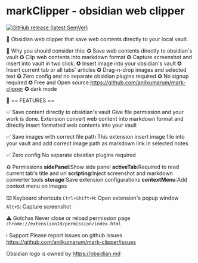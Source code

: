 # markClipper - obsidian web clipper

[![GitHub release (latest SemVer)](https://img.shields.io/github/v/release/anilkumarum/mark-clipper?style=for-the-badge&sort=semver)](https://github.com/anilkumarum/mark-clipper/releases/latest)

📢 Obsidian web clipper that save web contents directly to your local vault.

📌 Why you should consider this:
✪ Save web contents directly to obsidian's vault
✪ Clip web contents into markdown format
✪ Capture screenshot and insert into vault in two click.
✪ Insert image into your obsidian's vault
✪ Insert current tab or all tabs' articles
✪ Drag-n-drop images and selected text
✪ Zero config and no separate obsidian plugins required
✪ No signup required
✪ Free and Open source:https://github.com/anilkumarum/mark-clipper
✪ dark mode

📌 == FEATURES ==

✅ Save content directly to obsidian's vault
Give file permission and your work is done.
Extension convert web content into markdown format and
directly insert formatted web contents into your vault

✅ Save images with correct file path
This extension insert image file into your vault
and add correct image path as markdown link in selected notes

✅ Zero config
No separate obsidian plugins required

♻️ Permissions
**sidePanel**:Show side panel
**activeTab**:Required to read current tab's title and url
**scripting**:Inject screenshot and markdown converter tools
**storage**:Save extension configurations
**contextMenu**:Add context menu on images

⌨️ Keyboard shortcuts
`Ctrl+Shift+M`: Open extension's popup window
`Alt+S`: Capture screenshot

⚠️ Gotchas
Never close or reload permission page `chrome://extensiionId/permission/index.html`

ℹ️ Support
Please report issues on github issues
https://github.com/anilkumarum/mark-clipper/issues

Obsidian logo is owned by https://obsidian.md
